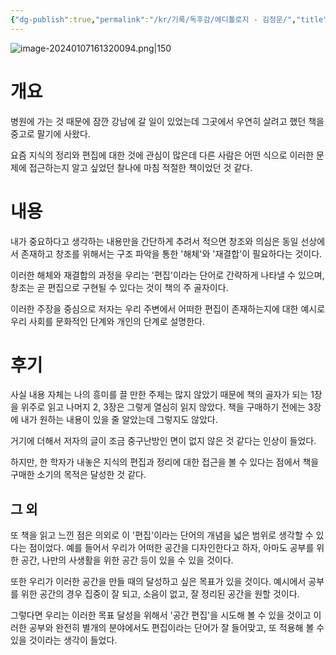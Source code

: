 ```yaml
---
{"dg-publish":true,"permalink":"/kr/기록/독후감/에디톨로지 - 김정운/","title":"에디톨로지","tags":["📚Book"],"created":"2024-01-07","updated":"2024-01-07"}
---
```



![image-20240107161320094.png|150](/img/user/kr/%EA%B8%B0%EB%A1%9D/%EB%8F%85%ED%9B%84%EA%B0%90/assets/%EC%97%90%EB%94%94%ED%86%A8%EB%A1%9C%EC%A7%80%20-%20%EA%B9%80%EC%A0%95%EC%9A%B4/image-20240107161320094.png)

# 개요
병원에 가는 것 때문에 잠깐 강남에 갈 일이 있었는데 그곳에서 우연히 살려고 했던 책을 중고로 팔기에 사왔다.

요즘 지식의 정리와 편집에 대한 것에 관심이 많은데 다른 사람은 어떤 식으로 이러한 문제에 접근하는지 알고 싶었던 찰나에 마침 적절한 책이었던 것 같다.

# 내용
내가 중요하다고 생각하는 내용만을 간단하게 추려서 적으면 창조와 의심은 동일 선상에서 존재하고 창조를 위해서는 구조 파악을 통한 '해체'와 '재결합'이 필요하다는 것이다.

이러한 해체와 재결합의 과정을 우리는 '편집'이라는 단어로 간략하게 나타낼 수 있으며, 창조는 곧 편집으로 구현될 수 있다는 것이 책의 주 골자이다.

이러한 주장을 중심으로 저자는 우리 주변에서 어떠한 편집이 존재하는지에 대한 예시로 우리 사회를 문화적인 단계와 개인의 단계로 설명한다.
# 후기
사실 내용 자체는 나의 흥미를 끌 만한 주제는 많지 않았기 때문에 책의 골자가 되는 1장을 위주로 읽고 나머지 2, 3장은 그렇게 열심히 읽지 않았다. 책을 구매하기 전에는 3장에 내가 원하는 내용이 있을 줄 알았는데 그렇지도 않았다.

거기에 더해서 저자의 글이 조금 중구난방인 면이 없지 않은 것 같다는 인상이 들었다.

하지만, 한 학자가 내놓은 지식의 편집과 정리에 대한 접근을 볼 수 있다는 점에서 책을 구매한 소기의 목적은 달성한 것 같다.

## 그 외
또 책을 읽고 느낀 점은 의외로 이 '편집'이라는 단어의 개념을 넓은 범위로 생각할 수 있다는 점이었다. 예를 들어서 우리가 어떠한 공간을 디자인한다고 하자, 아마도 공부를 위한 공간, 나만의 사생활을 위한 공간 등이 있을 수 있을 것이다.

또한 우리가 이러한 공간을 만들 때의 달성하고 싶은 목표가 있을 것이다. 예시에서 공부를 위한 공간의 경우 집중이 잘 되고, 소음이 없고, 잘 정리된 공간을 원할 것이다.

그렇다면 우리는 이러한 목표 달성을 위해서 '공간 편집'을 시도해 볼 수 있을 것이고 이러한 공부와 완전히 별개의 분야에서도 편집이라는 단어가 잘 들어맞고, 또 적용해 볼 수 있을 것이라는 생각이 들었다.

